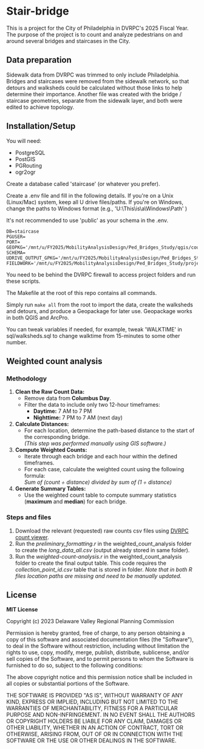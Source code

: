 # Stair-bridge

This is a project for the City of Philadelphia in DVRPC's 2025 Fiscal Year. 
The purpose of the project is to count and analyze pedestrians on and around several bridges and staircases in the City.

## Data preparation
Sidewalk data from DVRPC was trimmed to only include Philadelphia. 
Bridges and staircases were removed from the sidewalk network, so that detours and walksheds could be calculated without those links to help determine their importance.
Another file was created with the bridge / staircase geometries, separate from the sidewalk layer, and both were edited to achieve topology.

## Installation/Setup
You will need:
- PostgreSQL
- PostGIS
- PGRouting
- ogr2ogr

Create a database called 'staircase' (or whatever you prefer).

Create a .env file and fill in the following details. If you're on a Unix (Linux/Mac) system, keep all U drive files/paths.
If you're on Windows, change the paths to Windows format (e.g., 'U:\This\is\a\Windows\Path' )  

It's not recommended to use 'public' as your schema in the .env. 

```
DB=staircase
PGUSER=
PORT=
GEOPKG='/mnt/u/FY2025/MobilityAnalysisDesign/Ped_Bridges_Study/qgis/count_locations_reproj.gpkg'
SCHEMA=
UDRIVE_OUTPUT_GPKG='/mnt/u/FY2025/MobilityAnalysisDesign/Ped_Bridges_Study/project_output/outputs.gpkg'
FIELDWORK='/mnt/u/FY2025/MobilityAnalysisDesign/Ped_Bridges_Study/project_input/field_work_data.csv'
```

You need to be behind the DVRPC firewall to access project folders and run these scripts.

The Makefile at the root of this repo contains all commands. 

Simply run `make all` from the root to import the data, create the walksheds and detours, and produce a Geopackage for later use.
Geopackage works in both QGIS and ArcPro.

You can tweak variables if needed, for example, tweak 'WALKTIME' in sql/walksheds.sql to change walktime from 15-minutes to some other number.

## Weighted count analysis

### Methodology
1. **Clean the Raw Count Data:**
   - Remove data from **Columbus Day**.
   - Filter the data to include only two 12-hour timeframes:
     - **Daytime:** 7 AM to 7 PM  
     - **Nighttime:** 7 PM to 7 AM (next day)
2. **Calculate Distances:**
   - For each location, determine the path-based distance to the start of the corresponding bridge.  
   *(This step was performed manually using GIS software.)*
3. **Compute Weighted Counts:**
   - Iterate through each bridge and each hour within the defined timeframes.
   - For each case, calculate the weighted count using the following formula: <br>*Sum of (count ÷ distance) divided by sum of (1 ÷ distance)*
4. **Generate Summary Tables:**
   - Use the weighted count table to compute summary statistics (**maximum** and **median**) for each bridge.

### Steps and files

1. Download the relevant (requested) raw counts csv files using [DVRPC count viewer](https://www.dvrpc.org/webmaps/trafficcounts/).
2. Run the  *preliminary_formatting.r* in the weighted_count_analysis folder to create the *long_data_all.csv* (output already stored in same folder).
3. Run the *weighted-count-analysis.r* in the weighted_count_analysis folder to create the final output table. This code requires the *collection_point_id.csv* table that is stored in folder.
*Note that in both R files location paths are missing and need to be manually updated.*

## License

**MIT License**

Copyright (c) 2023 Delaware Valley Regional Planning Commission

Permission is hereby granted, free of charge, to any person obtaining a copy
of this software and associated documentation files (the "Software"), to
deal in the Software without restriction, including without limitation the
rights to use, copy, modify, merge, publish, distribute, sublicense, and/or
sell copies of the Software, and to permit persons to whom the Software is
furnished to do so, subject to the following conditions:

The above copyright notice and this permission notice shall be included in
all copies or substantial portions of the Software.

THE SOFTWARE IS PROVIDED "AS IS", WITHOUT WARRANTY OF ANY KIND, EXPRESS OR
IMPLIED, INCLUDING BUT NOT LIMITED TO THE WARRANTIES OF MERCHANTABILITY,
FITNESS FOR A PARTICULAR PURPOSE AND NON-INFRINGEMENT. IN NO EVENT SHALL THE
AUTHORS OR COPYRIGHT HOLDERS BE LIABLE FOR ANY CLAIM, DAMAGES OR OTHER
LIABILITY, WHETHER IN AN ACTION OF CONTRACT, TORT OR OTHERWISE, ARISING
FROM, OUT OF OR IN CONNECTION WITH THE SOFTWARE OR THE USE OR OTHER DEALINGS
IN THE SOFTWARE.
